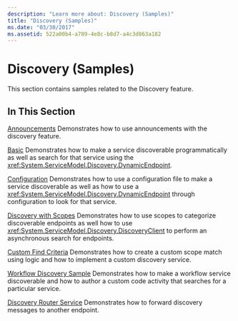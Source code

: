 ```yaml
---
description: "Learn more about: Discovery (Samples)"
title: "Discovery (Samples)"
ms.date: "03/30/2017"
ms.assetid: 522a00b4-a789-4e8c-b8d7-a4c3d863a182
---
```

# Discovery (Samples)

This section contains samples related to the Discovery feature.

## In This Section

 [Announcements](announcements-sample.md)
Demonstrates how to use announcements with the discovery feature.

 [Basic](basic-sample.md)
Demonstrates how to make a service discoverable programmatically as well as search for that service using the <xref:System.ServiceModel.Discovery.DynamicEndpoint>.

 [Configuration](configuration-sample.md)
Demonstrates how to use a configuration file to make a service discoverable as well as how to use a <xref:System.ServiceModel.Discovery.DynamicEndpoint> through configuration to look for that service.

 [Discovery with Scopes](discovery-with-scopes-sample.md)
Demonstrates how to use scopes to categorize discoverable endpoints as well how to use <xref:System.ServiceModel.Discovery.DiscoveryClient> to perform an asynchronous search for endpoints.

 [Custom Find Criteria](custom-find-criteria.md)
Demonstrates how to create a custom scope match using logic and how to implement a custom discovery service.

 [Workflow Discovery Sample](workflow-discovery-sample.md)
Demonstrates how to make a workflow service discoverable and how to author a custom code activity that searches for a particular service.

 [Discovery Router Service](discovery-router-service.md)
Demonstrates how to forward discovery messages to another endpoint.
